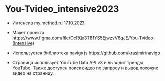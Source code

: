 # You-Tvideo_intensive2023

- Интенсив my.methed.ru 17.10.2023.
- Макет проекта https://www.figma.com/file/OcRQx3T81YS5EjwzvV6qJE/You-Tvideo-(Intensive)
- Используется библиотека navigo js https://github.com/krasimir/navigo

- Страница использует YouTube Data API v3 и выводит тренды YouTube.
Также доступен поиск видео по запросу и вывод похожих видео на страницу.
